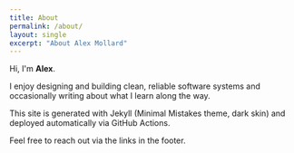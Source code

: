 ```yaml
---
title: About
permalink: /about/
layout: single
excerpt: "About Alex Mollard"
---
```


Hi, I'm **Alex**.

I enjoy designing and building clean, reliable software systems and occasionally writing about what I learn along the way.

This site is generated with Jekyll (Minimal Mistakes theme, dark skin) and deployed automatically via GitHub Actions.

Feel free to reach out via the links in the footer.
